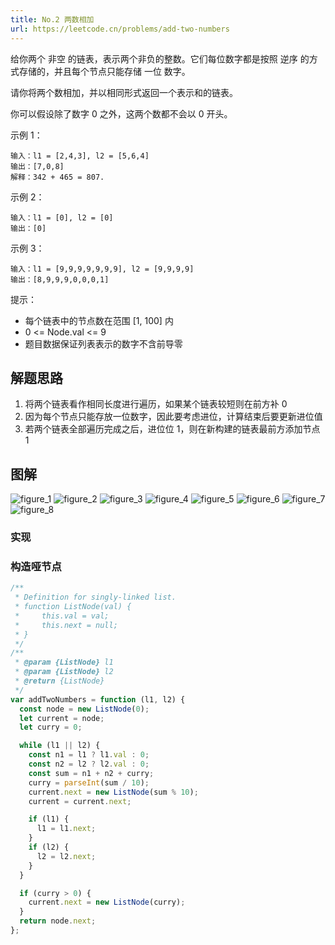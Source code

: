 ```yaml
---
title: No.2 两数相加
url: https://leetcode.cn/problems/add-two-numbers
---
```


给你两个 非空 的链表，表示两个非负的整数。它们每位数字都是按照 逆序 的方式存储的，并且每个节点只能存储 一位 数字。

请你将两个数相加，并以相同形式返回一个表示和的链表。

你可以假设除了数字 0 之外，这两个数都不会以 0 开头。

示例 1：

```text
输入：l1 = [2,4,3], l2 = [5,6,4]
输出：[7,0,8]
解释：342 + 465 = 807.
```

示例 2：

```text
输入：l1 = [0], l2 = [0]
输出：[0]
```

示例 3：

```text
输入：l1 = [9,9,9,9,9,9,9], l2 = [9,9,9,9]
输出：[8,9,9,9,0,0,0,1]
```

提示：

- 每个链表中的节点数在范围 \[1, 100\] 内
- 0 <= Node.val <= 9
- 题目数据保证列表表示的数字不含前导零

## 解题思路

1. 将两个链表看作相同长度进行遍历，如果某个链表较短则在前方补 0
2. 因为每个节点只能存放一位数字，因此要考虑进位，计算结束后要更新进位值
3. 若两个链表全部遍历完成之后，进位位 1，则在新构建的链表最前方添加节点 1

## 图解

![figure_1](https://raw.githubusercontent.com/wcywxq/image-store/master/ssg/code_leetcode_No.2_figure_1.png)
![figure_2](https://raw.githubusercontent.com/wcywxq/image-store/master/ssg/code_leetcode_No.2_figure_2.png)
![figure_3](https://raw.githubusercontent.com/wcywxq/image-store/master/ssg/code_leetcode_No.2_figure_3.png)
![figure_4](https://raw.githubusercontent.com/wcywxq/image-store/master/ssg/code_leetcode_No.2_figure_4.png)
![figure_5](https://raw.githubusercontent.com/wcywxq/image-store/master/ssg/code_leetcode_No.2_figure_5.png)
![figure_6](https://raw.githubusercontent.com/wcywxq/image-store/master/ssg/code_leetcode_No.2_figure_6.png)
![figure_7](https://raw.githubusercontent.com/wcywxq/image-store/master/ssg/code_leetcode_No.2_figure_7.png)
![figure_8](https://raw.githubusercontent.com/wcywxq/image-store/master/ssg/code_leetcode_No.2_figure_8.png)

### 实现

### 构造哑节点

```js
/**
 * Definition for singly-linked list.
 * function ListNode(val) {
 *     this.val = val;
 *     this.next = null;
 * }
 */
/**
 * @param {ListNode} l1
 * @param {ListNode} l2
 * @return {ListNode}
 */
var addTwoNumbers = function (l1, l2) {
  const node = new ListNode(0);
  let current = node;
  let curry = 0;

  while (l1 || l2) {
    const n1 = l1 ? l1.val : 0;
    const n2 = l2 ? l2.val : 0;
    const sum = n1 + n2 + curry;
    curry = parseInt(sum / 10);
    current.next = new ListNode(sum % 10);
    current = current.next;

    if (l1) {
      l1 = l1.next;
    }
    if (l2) {
      l2 = l2.next;
    }
  }

  if (curry > 0) {
    current.next = new ListNode(curry);
  }
  return node.next;
};
```
